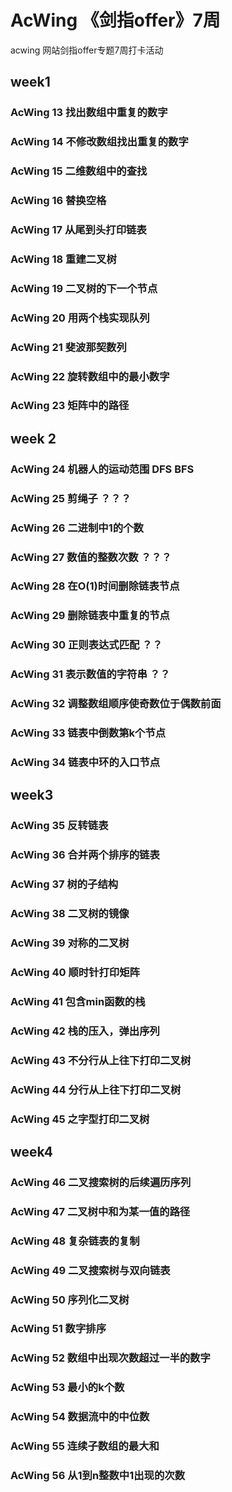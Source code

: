 # AcWing 《剑指offer》7周

acwing 网站剑指offer专题7周打卡活动

## week1

### AcWing 13 找出数组中重复的数字

### AcWing 14 不修改数组找出重复的数字
### AcWing 15 二维数组中的查找
### AcWing 16 替换空格
### AcWing 17 从尾到头打印链表
### AcWing 18 重建二叉树 
### AcWing 19 二叉树的下一个节点
### AcWing 20  用两个栈实现队列
### AcWing 21 斐波那契数列
### AcWing 22 旋转数组中的最小数字
### AcWing 23  矩阵中的路径 



## week 2

### AcWing 24 机器人的运动范围 DFS BFS

### AcWing 25 剪绳子  ？？？

### AcWing 26 二进制中1的个数

### AcWing 27 数值的整数次数  ？？？

### AcWing 28 在O(1)时间删除链表节点

### AcWing 29 删除链表中重复的节点

### AcWing 30 正则表达式匹配   ？？

### AcWing 31 表示数值的字符串  ？？

### AcWing 32 调整数组顺序使奇数位于偶数前面

### AcWing 33 链表中倒数第k个节点

### AcWing 34 链表中环的入口节点



## week3

### AcWing 35 反转链表

### AcWing 36 合并两个排序的链表

### AcWing 37 树的子结构

### AcWing 38 二叉树的镜像

### AcWing 39 对称的二叉树

### AcWing 40 顺时针打印矩阵

### AcWing 41 包含min函数的栈

### AcWing 42 栈的压入，弹出序列

### AcWing 43 不分行从上往下打印二叉树

### AcWing 44 分行从上往下打印二叉树

### AcWing 45 之字型打印二叉树



## week4

### AcWing 46 二叉搜索树的后续遍历序列

### AcWing 47 二叉树中和为某一值的路径

### AcWing 48 复杂链表的复制

### AcWing 49 二叉搜索树与双向链表

### AcWing 50 序列化二叉树

### AcWing 51 数字排序

### AcWing 52 数组中出现次数超过一半的数字

### AcWing 53 最小的k个数

### AcWing 54 数据流中的中位数

### AcWing 55 连续子数组的最大和

### AcWing 56 从1到n整数中1出现的次数







